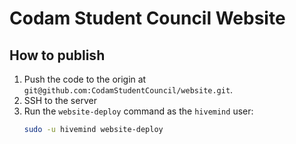 # Codam Student Council Website

## How to publish

1. Push the code to the origin at `git@github.com:CodamStudentCouncil/website.git`.
2. SSH to the server
3. Run the `website-deploy` command as the `hivemind` user:
   ```sh
   sudo -u hivemind website-deploy
   ```
